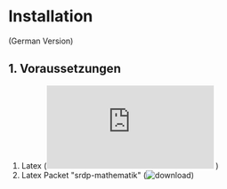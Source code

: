 # Installation
(German Version)
## 1. Voraussetzungen
1. Latex (![Howto:](http://www.dante.de/tex/tl-install-windows.html) )
2. Latex Packet "srdp-mathematik" (![download](https://ctan.org/pkg/srdp-mathematik))


